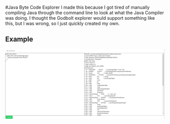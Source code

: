 #Java Byte Code Explorer
I made this because I got tired of manually compiling Java through the command line to look at what the Java Compiler was doing.
I thought the Godbolt explorer would support something like this, but I was wrong, so I just quickly created my own.

## Example
![Example Image](example.png)